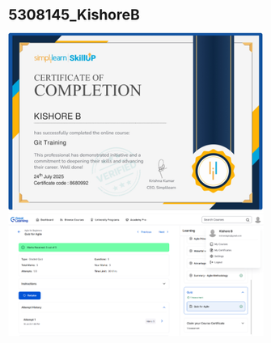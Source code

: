 # 5308145_KishoreB

<img src="https://github.com/KishoreB7/5308145_KishoreB/blob/main/GIT/5308145_Kishore%20B.jpg" alt="308145_KishoreB" />

<img src="https://github.com/KishoreB7/5308145_KishoreB/blob/main/SDLC/5308145_Kishore%20B.png" alt="308145_KishoreB" />

